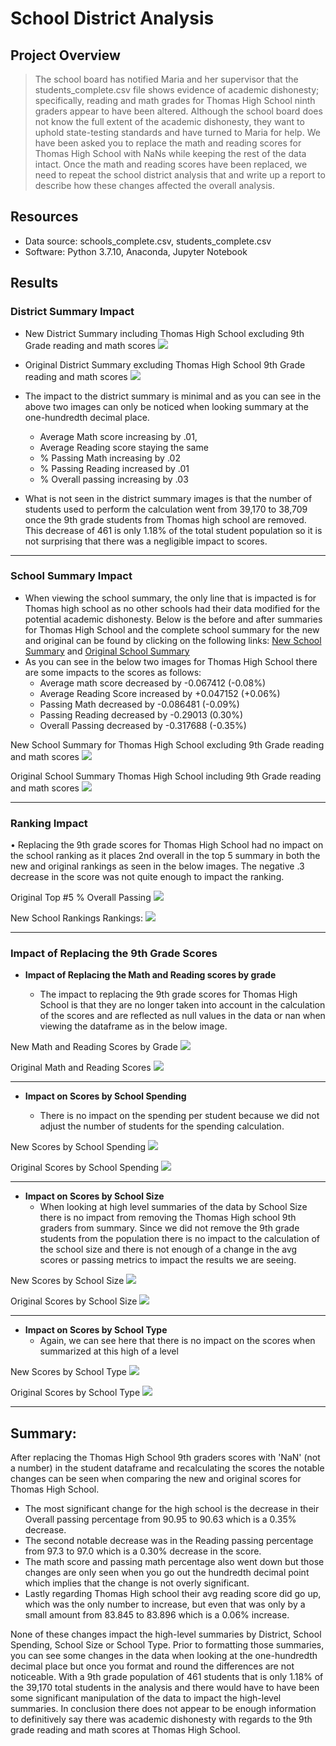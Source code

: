 # School District Analysis

## Project Overview

> The school board has notified Maria and her supervisor that the students_complete.csv file shows evidence of academic dishonesty; specifically, reading and math grades for Thomas High School ninth graders appear to have been altered. Although the school board does not know the full extent of the academic dishonesty, they want to uphold state-testing standards and have turned to Maria for help. We have been asked you to replace the math and reading scores for Thomas High School with NaNs while keeping the rest of the data intact. Once the math and reading scores have been replaced, we need to repeat the school district analysis that and write up a report to describe how these changes affected the overall analysis.

## Resources
* Data source: schools_complete.csv, students_complete.csv
* Software: Python 3.7.10, Anaconda, Jupyter Notebook

## Results

### District Summary Impact


* New District Summary including Thomas High School excluding 9th Grade reading and math scores
 ![](https://github.com/timbialek/School_District_Analysis/blob/main/Resources/District_Summary_Original.png)

* Original District Summary excluding Thomas High School 9th Grade reading and math scores
 ![](https://github.com/timbialek/School_District_Analysis/blob/main/Resources/District_Summary_New.png)

 	
* The impact to the district summary is minimal and as you can see in the above two images can only be noticed when looking summary at the one-hundredth decimal place.   
	* Average Math score increasing by .01, 
	* Average Reading score staying the same
	* % Passing Math increasing by .02
	* % Passing Reading increased by .01
	* % Overall passing increasing by .03

* What is not seen in the district summary images is that the number of students used to perform the calculation went from 39,170 to 38,709 once the 9th grade students from Thomas high school are removed.  This decrease of 461 is only 1.18% of the total student population so it is not surprising that there was a negligible impact to scores.  


----------


### School Summary Impact
* When viewing the school summary, the only line that is impacted is for Thomas high school as no other schools had their data modified for the potential academic dishonesty.  Below is the before and after summaries for Thomas High School and the complete school summary for the new and original can be found by clicking on the following links: [New School Summary](https://github.com/timbialek/School_District_Analysis/blob/main/Resources/School_Summary_New.png) and [Original School Summary](https://github.com/timbialek/School_District_Analysis/blob/main/Resources/School_Summary_Original.png)
* As you can see in the below two images for Thomas High School there are some impacts to the scores as follows:
	* Average math score decreased by  -0.067412  (-0.08%)
	* Average Reading Score increased by +0.047152  (+0.06%)
	* Passing Math decreased by -0.086481  (-0.09%)
	* Passing Reading decreased by -0.29013  (0.30%)
	* Overall Passing decreased by -0.317688 (-0.35%)


New School Summary for Thomas High School excluding 9th Grade reading and math scores
![](https://github.com/timbialek/School_District_Analysis/blob/main/Resources/Thomas_High_School_New.png)

Original School Summary Thomas High School including 9th Grade reading and math scores
![](https://github.com/timbialek/School_District_Analysis/blob/main/Resources/Thomas_High_School_Original.png)


----------


### Ranking Impact
•	Replacing the 9th grade scores for Thomas High School had no impact on the school ranking as it places 2nd overall in the top 5 summary in both the new and original rankings as seen in the below images. The negative .3 decrease in the score was not quite enough to impact the ranking.
       


Original Top #5 % Overall Passing
![](https://github.com/timbialek/School_District_Analysis/blob/main/Resources/School_Ranking_Original.png)

 
New School Rankings Rankings:
![](https://github.com/timbialek/School_District_Analysis/blob/main/Resources/School_Ranking_New.png)


----------

### Impact of Replacing the 9th Grade Scores

* **Impact of Replacing the Math and Reading scores by grade**

	* The impact to replacing the 9th grade scores for Thomas High School is that they are no longer taken into account in the calculation of the scores and are reflected as null values in the data or nan when viewing the dataframe as in the below image.

New Math and Reading Scores by Grade
![](https://github.com/timbialek/School_District_Analysis/blob/main/Resources/Math_and_Reading_Scores_New.png)

Original Math and Reading Scores
![](https://github.com/timbialek/School_District_Analysis/blob/main/Resources/Math_and_Reading_Scores_Original.png)

----------


* **Impact on Scores by School Spending**

	* There is no impact on the spending per student because we did not adjust the number of students for the spending calculation.

New Scores by School Spending
![](https://github.com/timbialek/School_District_Analysis/blob/main/Resources/Scores_by_Spending_New.png)

Original Scores by School Spending
![](https://github.com/timbialek/School_District_Analysis/blob/main/Resources/Scores_by_Spending_Original.png)


----------


* **Impact on Scores by School Size**
	* When looking at high level summaries of the data by School Size there is no impact from removing the Thomas High school 9th graders from summary.  Since we did not remove the 9th grade students from the population there is no impact to the calculation of the school size and there is not enough of a change in the avg scores or passing metrics to impact the results we are seeing.   

New Scores by School Size
![](https://github.com/timbialek/School_District_Analysis/blob/main/Resources/Scores_by_Size_New.png)

Original Scores by School Size
![](https://github.com/timbialek/School_District_Analysis/blob/main/Resources/Scores_by_Size_Original.png)

---------


* **Impact on Scores by School Type**
	* Again, we can see here that there is no impact on the scores when summarized at this high of a level

New Scores by School Type 
![](https://github.com/timbialek/School_District_Analysis/blob/main/Resources/Scores_by_Type_New.png)


Original Scores by School Type
![](https://github.com/timbialek/School_District_Analysis/blob/main/Resources/Scores_by_Type_New.png)


---------

## Summary:

After replacing the Thomas High School 9th graders scores with 'NaN' (not a number) in the student dataframe and recalculating the scores the notable changes can be seen when comparing the new and original scores for Thomas High School.

* The most significant change for the high school is the decrease in their Overall passing percentage from 90.95 to 90.63 which is a 0.35% decrease.  
* The second notable decrease was in the Reading passing percentage from 97.3 to 97.0 which is a 0.30% decrease in the score.  
* The math score and passing math percentage also went down but those changes are only seen when you go out the hundredth decimal point which implies that the change is not overly significant.  
* Lastly regarding Thomas High school their avg reading score did go up, which was the only number to increase, but even that was only by a small amount from 83.845 to 83.896 which is a 0.06% increase.  

None of these changes impact the high-level summaries by District, School Spending, School Size or School Type.  Prior to formatting those summaries, you can see some changes in the data when looking at the one-hundredth decimal place but once you format and round the differences are not noticeable.  With a 9th grade population of 461 students that is only 1.18% of the 39,170 total students in the analysis and there would have to have been some significant manipulation of the data to impact the high-level summaries.  In conclusion there does not appear to be enough information to definitively say there was academic dishonesty with regards to the 9th grade reading and math scores at Thomas High School.
